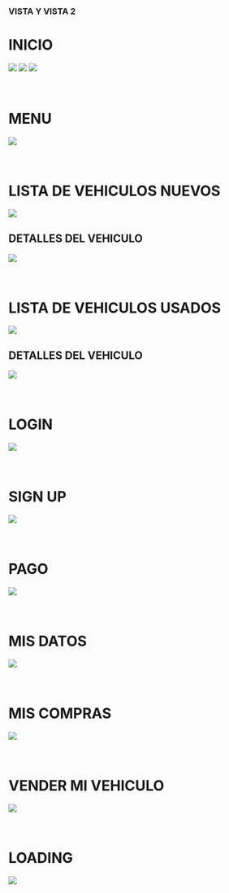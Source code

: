 <h3>VISTA Y VISTA 2</h3>
<h1>INICIO</h1>
<img src="Capturas de pantalla/Captura de pantalla 2022-11-14 020454.png">
<img src="Capturas de pantalla/Captura de pantalla 2022-11-14 020523.png">
<img src="Capturas de pantalla/Captura de pantalla 2022-11-14 020545.png">
<br/><br/><br/>
<h1>MENU</h1>
<img src="Capturas de pantalla/Captura de pantalla 2022-11-14 020609.png">
<br/><br/><br/>
<h1>LISTA DE VEHICULOS NUEVOS</h1>
<img src="Capturas de pantalla/Captura de pantalla 2022-11-14 020632.png">
<h2>DETALLES DEL VEHICULO</h2>
<img src="Capturas de pantalla/Captura de pantalla 2022-11-14 020653.png">
<br/><br/><br/>
<h1>LISTA DE VEHICULOS USADOS</h1>
<img src="Capturas de pantalla/Captura de pantalla 2022-11-14 020734.png">
<h2>DETALLES DEL VEHICULO</h2>
<img src="Capturas de pantalla/Captura de pantalla 2022-11-14 020755.png">
<br/><br/><br/>
<h1>LOGIN</h1>
<img src="Capturas de pantalla/Captura de pantalla 2022-11-14 020949.png">
<br/><br/><br/>
<h1>SIGN UP</h1>
<img src="Capturas de pantalla/Captura de pantalla 2022-11-14 021013.png">
<br/><br/><br/>
<h1>PAGO</h1>
<img src="Capturas de pantalla/Captura de pantalla 2022-11-14 021123.png">
<br/><br/><br/>
<h1>MIS DATOS</h1>
<img src="Capturas de pantalla/Captura de pantalla 2022-11-14 021701.png">
<br/><br/><br/>
<h1>MIS COMPRAS</h1>
<img src="Capturas de pantalla/Captura de pantalla 2022-11-14 021507.png">
<br/><br/><br/>
<h1>VENDER MI VEHICULO</h1>
<img src="Capturas de pantalla/Captura de pantalla 2022-11-14 021729.png">
<br/><br/><br/>
<h1>LOADING</h1>
<img src="Capturas de pantalla/Captura de pantalla 2022-11-14 021827.png">
